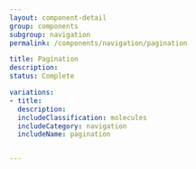 ```yaml
---
layout: component-detail
group: components
subgroup: navigation
permalink: /components/navigation/pagination

title: Pagination
description:
status: Complete

variations:
- title:
  description:
  includeClassification: molecules
  includeCategory: navigation
  includeName: pagination


---
```

